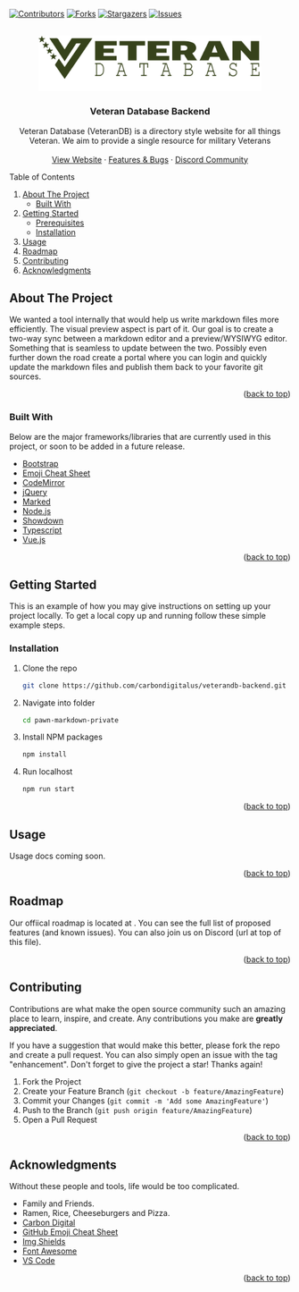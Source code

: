 <div id="top"></div>
<!-- PROJECT SHIELDS -->

[![Contributors][contributors-shield]][contributors-url]
[![Forks][forks-shield]][forks-url]
[![Stargazers][stars-shield]][stars-url]
[![Issues][issues-shield]][issues-url]

<!-- PROJECT LOGO -->
<br />
<div align="center">
  <a href="https://github.com/carbondigitalus/veterandb-backend/">
    <img src="_repo/logo-dark.png" alt="Logo" width="400" height="">
  </a>
  <h3 align="center">Veteran Database Backend</h3>
  <p align="center">
    Veteran Database (VeteranDB) is a directory style website for all things Veteran. We aim to provide a single resource for military Veterans
    <br>
    <br>
    <a href="https://app.veterandb.com" target="_blank">View Website</a>
    ·
    <a href="https://roadmap.veterandb.com" target="_blank">Features &amp; Bugs</a>
    ·
    <a href="https://fortembr.com/discord" target="_blank">Discord Community</a>
  </p>
</div>

<!-- TABLE OF CONTENTS -->
<aside>
  <summary>Table of Contents</summary>
  <ol>
    <li>
      <a href="#about-the-project">About The Project</a>
      <ul>
        <li><a href="#built-with">Built With</a></li>
      </ul>
    </li>
    <li>
      <a href="#getting-started">Getting Started</a>
      <ul>
        <li><a href="#prerequisites">Prerequisites</a></li>
        <li><a href="#installation">Installation</a></li>
      </ul>
    </li>
    <li><a href="#usage">Usage</a></li>
    <li><a href="#roadmap">Roadmap</a></li>
    <li><a href="#contributing">Contributing</a></li>
    <li><a href="#acknowledgments">Acknowledgments</a></li>
  </ol>
</aside>

<!-- ABOUT THE PROJECT -->

## About The Project

We wanted a tool internally that would help us write markdown files more efficiently. The visual preview aspect is part of it. Our goal is to create a two-way sync between a markdown editor and a preview/WYSIWYG editor. Something that is seamless to update between the two. Possibly even further down the road create a portal where you can login and quickly update the markdown files and publish them back to your favorite git sources.

<p align="right">(<a href="#top">back to top</a>)</p>

### Built With

Below are the major frameworks/libraries that are currently used in this project, or soon to be added in a future release.

-   [Bootstrap](https://getbootstrap.com)
-   [Emoji Cheat Sheet](https://github.com/arvida/emoji-cheat-sheet.com)
-   [CodeMirror](http://codemirror.net/)
-   [jQuery](https://jquery.com)
-   [Marked](https://github.com/chjj/marked)
-   [Node.js](https://nodejs.org/)
-   [Showdown](http://showdownjs.github.io/showdown/)
-   [Typescript](http://typescript.com/)
-   [Vue.js](https://vuejs.org/)

<p align="right">(<a href="#top">back to top</a>)</p>

<!-- GETTING STARTED -->

## Getting Started

This is an example of how you may give instructions on setting up your project locally.
To get a local copy up and running follow these simple example steps.

### Installation

1. Clone the repo
    ```sh
    git clone https://github.com/carbondigitalus/veterandb-backend.git
    ```
2. Navigate into folder
    ```sh
    cd pawn-markdown-private
    ```
3. Install NPM packages
    ```sh
    npm install
    ```
4. Run localhost
    ```sh
    npm run start
    ```

<p align="right">(<a href="#top">back to top</a>)</p>

<!-- USAGE EXAMPLES -->

## Usage

Usage docs coming soon.

<!--
_For more examples, please refer to the [Documentation](https://example.com)_
-->

<p align="right">(<a href="#top">back to top</a>)</p>

<!-- ROADMAP -->

## Roadmap

Our offiical roadmap is located at <a href="https://roadmap.veterandb.com" target="_blank"></a>. You can see the full list of proposed features (and known issues). You can also join us on Discord (url at top of this file).

<p align="right">(<a href="#top">back to top</a>)</p>

<!-- CONTRIBUTING -->

## Contributing

Contributions are what make the open source community such an amazing place to learn, inspire, and create. Any contributions you make are **greatly appreciated**.

If you have a suggestion that would make this better, please fork the repo and create a pull request. You can also simply open an issue with the tag "enhancement".
Don't forget to give the project a star! Thanks again!

1. Fork the Project
2. Create your Feature Branch (`git checkout -b feature/AmazingFeature`)
3. Commit your Changes (`git commit -m 'Add some AmazingFeature'`)
4. Push to the Branch (`git push origin feature/AmazingFeature`)
5. Open a Pull Request

<p align="right">(<a href="#top">back to top</a>)</p>

<!-- ACKNOWLEDGMENTS -->

## Acknowledgments

Without these people and tools, life would be too complicated.

-   Family and Friends.
-   Ramen, Rice, Cheeseburgers and Pizza.
-   [Carbon Digital](https://carbondigital.us)
-   [GitHub Emoji Cheat Sheet](https://www.webpagefx.com/tools/emoji-cheat-sheet)
-   [Img Shields](https://shields.io)
-   [Font Awesome](https://fontawesome.com)
-   [VS Code](https://code.visualstudio.com/)

<p align="right">(<a href="#top">back to top</a>)</p>

<!-- MARKDOWN LINKS & IMAGES -->
<!-- https://www.markdownguide.org/basic-syntax/#reference-style-links -->

[forks-url]: https://github.com/fortembr/pawn-markdown/network/members
[stars-shield]: https://img.shields.io/github/stars/fortembr/pawn-markdown.svg?style=for-the-badge
[stars-url]: https://github.com/fortembr/pawn-markdown/stargazers
[issues-shield]: https://img.shields.io/github/issues/fortembr/pawn-markdown.svg?style=for-the-badge
[issues-url]: https://github.com/fortembr/pawn-markdown/issues
[license-shield]: https://img.shields.io/github/license/fortembr/pawn-markdown.svg?style=for-the-badge
[license-url]: https://github.com/fortembr/pawn-markdown/blob/master/LICENSE.md
[contributors-shield]: https://img.shields.io/github/contributors/carbondigitalus/veterandb-backend.svg?style=for-the-badge
[contributors-url]: https://github.com/carbondigitalus/veterandb-backend/graphs/contributors
[forks-shield]: https://img.shields.io/github/forks/carbondigitalus/veterandb-backend.svg?style=for-the-badge
